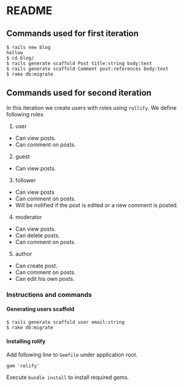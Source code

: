 # README

## Commands used for first iteration
```
$ rails new blog
hellow
$ cd blog/
$ rails generate scaffold Post title:string body:text
$ rails generate scaffold Comment post:references body:text
$ rake db:migrate
```
## Commands used for second iteration
In this iteration we create users with roles using `rollify`. We define following roles

1. user
  * Can view posts.
  * Can comment on posts.
2. guest
  * Can view posts.
3. follower
  * Can view posts
  * Can comment on posts.
  * Will be notified if the post is edited or a new comment is posted.
4. moderator
  * Can view posts.
  * Can delete posts.
  * Can comment on posts.
5. author
  * Can create post.
  * Can comment on posts.
  * Can edit his own posts.
### Instructions and commands
#### Generating users scaffold
```
$ rails generate scaffold user email:string
$ rake db:migrate
```
#### Installing rolify
Add following line to `Gemfile` under application root.
```
gem 'rolify'
```
Execute `bundle install` to install required gems.
